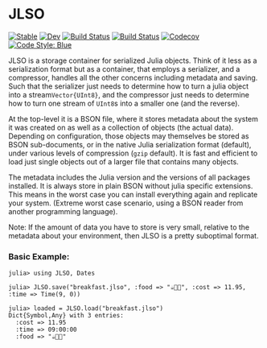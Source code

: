 # JLSO

[![Stable](https://img.shields.io/badge/docs-stable-blue.svg)](https://invenia.github.io/JLSO.jl/stable)
[![Dev](https://img.shields.io/badge/docs-dev-blue.svg)](https://invenia.github.io/JLSO.jl/dev)
[![Build Status](https://travis-ci.com/invenia/JLSO.jl.svg?branch=master)](https://travis-ci.com/invenia/JLSO.jl)
[![Build Status](https://ci.appveyor.com/api/projects/status/github/invenia/JLSO.jl?svg=true)](https://ci.appveyor.com/project/invenia/JLSO-jl)
[![Codecov](https://codecov.io/gh/invenia/JLSO.jl/branch/master/graph/badge.svg)](https://codecov.io/gh/invenia/JLSO.jl)
[![Code Style: Blue](https://img.shields.io/badge/code%20style-blue-4495d1.svg)](https://github.com/invenia/BlueStyle)

JLSO is a storage container for serialized Julia objects.
Think of it less as a serialization format but as a container,
that employs a serializer, and a compressor, handles all the other concerns including metadata and saving.
Such that the serializer just needs to determine how to turn a julia object into a stream`Vector{UInt8}`,
and the compressor just needs to determine how to turn one stream of `UInt8`s into a smaller one (and the reverse).


At the top-level it is a BSON file,
where it stores metadata about the system it was created on as well as a collection of objects (the actual data).
Depending on configuration, those objects may themselves be stored as BSON sub-documents,
or in the native Julia serialization format (default), under various levels of compression (`gzip` default).
It is fast and efficient to load just single objects out of a larger file that contains many objects.

The metadata includes the Julia version and the versions of all packages installed.
It is always store in plain BSON without julia specific extensions.
This means in the worst case you can install everything again and replicate your system.
(Extreme worst case scenario, using a BSON reader from another programming language).

Note: If the amount of data you have to store is very small, relative to the metadata about your environment, then JLSO is a pretty suboptimal format.


### Basic Example:

```
julia> using JLSO, Dates

julia> JLSO.save("breakfast.jlso", :food => "☕️🥓🍳", :cost => 11.95, :time => Time(9, 0))

julia> loaded = JLSO.load("breakfast.jlso")
Dict{Symbol,Any} with 3 entries:
  :cost => 11.95
  :time => 09:00:00
  :food => "☕️🥓🍳"
```
